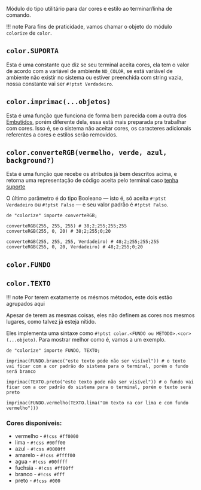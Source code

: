 Módulo do tipo utilitário para dar cores e estilo ao terminar/linha de comando.

!!! note
    Para fins de praticidade, vamos chamar o objeto do módulo `colorize` de `color`.

## `color.SUPORTA`
Esta é uma constante que diz se seu terminal aceita cores, ela tem o valor de acordo com a variável de ambiente `NO_COLOR`, se está variável de ambiente não existir no sistema ou estiver preenchida com string vazia, nossa constante vai ser `#!ptst Verdadeiro`.

## `color.imprimac(...objetos)`
Esta é uma função que funciona de forma bem parecida com a outra dos [Embutidos](../embutidos.md#funcao-imprima), porém diferente dela, essa está mais preparada pra trabalhar com cores. Isso é, se o sistema não aceitar cores, os caracteres adicionais referentes a cores e estilos serão removidos.

## `color.converteRGB(vermelho, verde, azul, background?)`

Esta é uma função que recebe os atributos já bem descritos acima, e retorna uma representação de código aceita pelo terminal caso [tenha suporte](#colorsuporta)

O último parâmetro é do tipo Booleano — isto é, só aceita `#!ptst Verdadeiro` ou `#!ptst Falso` — e seu valor padrão é `#!ptst Falso`.

```ptst
de "colorize" importe converteRGB;

converteRGB(255, 255, 255) # 38;2;255;255;255
converteRGB(255, 0, 20) # 38;2;255;0;20

converteRGB(255, 255, 255, Verdadeiro) # 48;2;255;255;255
converteRGB(255, 0, 20, Verdadeiro) # 48;2;255;0;20
```

## `color.FUNDO`
## `color.TEXTO`

!!! note
Por terem exatamente os mésmos métodos, este dois estão agrupados aqui

Apesar de terem as mesmas coisas, eles não definem as cores nos mesmos lugares, como talvez já esteja nítido.

Eles implementa uma sintaxe como `#!ptst color.<FUNDO ou METODO>.<cor>(...objeto)`. Para mostrar melhor como é, vamos a um exemplo.

```ptst
de "colorize" importe FUNDO, TEXTO;

imprimac(FUNDO.branco("este texto pode não ser visível")) # o texto vai ficar com a cor padrão do sistema para o terminal, porém o fundo será branco

imprimac(TEXTO.preto("este texto pode não ser visível")) # o fundo vai ficar com a cor padrão do sistema para o terminal, porém o texto será preto

imprimac(FUNDO.vermelho(TEXTO.lima("Um texto na cor lima e com fundo vermelho")))
```

### Cores disponíveis:

- vermelho - `#!css #ff0000`
- lima - `#!css #00ff00`
- azul - `#!css #0000ff`
- amarelo - `#!css #ffff00`
- agua - `#!css #00ffff`
- fuchsia - `#!css #ff00ff`
- branco - `#!css #fff`
- preto - `#!css #000`
